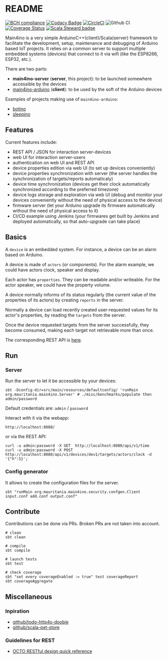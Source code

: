 # README

[![BCH compliance](https://bettercodehub.com/edge/badge/mauriciojost/main4ino-server?branch=master)](https://bettercodehub.com/results/mauriciojost/main4ino-server)
[![Codacy Badge](https://api.codacy.com/project/badge/Grade/57c35744da0a475e970c0470db4602a0)](https://app.codacy.com/manual/mauriciojost/main4ino-server?utm_source=github.com&utm_medium=referral&utm_content=mauriciojost/main4ino-server&utm_campaign=Badge_Grade_Dashboard)
[![CircleCI](https://circleci.com/gh/mauriciojost/main4ino-server/tree/master.svg?style=svg)](https://circleci.com/gh/mauriciojost/main4ino-server/tree/master)
![Github CI](https://github.com/mauriciojost/main4ino-server/workflows/Scala%20CI/badge.svg?branch=master)
[![Coverage Status](https://coveralls.io/repos/github/mauriciojost/main4ino-server/badge.svg?branch=master)](https://coveralls.io/github/mauriciojost/main4ino-server?branch=master) 
[![Scala Steward badge](https://img.shields.io/badge/Scala_Steward-helping-blue.svg?style=flat&logo=data:image/png;base64,iVBORw0KGgoAAAANSUhEUgAAAA4AAAAQCAMAAAARSr4IAAAAVFBMVEUAAACHjojlOy5NWlrKzcYRKjGFjIbp293YycuLa3pYY2LSqql4f3pCUFTgSjNodYRmcXUsPD/NTTbjRS+2jomhgnzNc223cGvZS0HaSD0XLjbaSjElhIr+AAAAAXRSTlMAQObYZgAAAHlJREFUCNdNyosOwyAIhWHAQS1Vt7a77/3fcxxdmv0xwmckutAR1nkm4ggbyEcg/wWmlGLDAA3oL50xi6fk5ffZ3E2E3QfZDCcCN2YtbEWZt+Drc6u6rlqv7Uk0LdKqqr5rk2UCRXOk0vmQKGfc94nOJyQjouF9H/wCc9gECEYfONoAAAAASUVORK5CYII=)](https://scala-steward.org)

Main4ino is a very simple ArduinoC++(client)/Scala(server) framework to facilitate the development, setup, maintenance and debugging of Arduino based IoT projects. It relies on a common server to support multiple embedded systems (devices) that connect to it via wifi (like the ESP8266, ESP32, etc.).

There are two parts: 
- **main4ino-server** (**server**, this project): to be launched somewhere accessible by the devices
- [main4ino-arduino](https://bitbucket.org/mauriciojost/main4ino-arduino/) (**client**): to be used by the soft of the Arduino devices

Examples of projects making use of `main4ino-arduino`:

- [botino](https://github.com/mauriciojost/botino-arduino)
- [sleepino](https://github.com/mauriciojost/sleepino)

## Features

Current features include:

- REST API / JSON for interaction server-devices
- web UI for interaction server-users
- authentication on web UI and REST API
- device properties edition via web UI (to set up devices conveniently)
- device properties synchronization with server (the server handles the synchronization of targets/reports automaticaly)
- device time synchronization (devices get their clock automatically synchronized according to the preferred timezone)
- device logs storage and exploration via web UI (debug and monitor your devices conveniently without the need of physical access to the device)
- firmware server (let your Arduino upgrade its firmware automatically without the need of physical access to it)
- CI/CD example using Jenkins (your firmwares get built by Jenkins and deployed automatically, so that auto-upgrade can take place)

## Basics

A `device` is an embedded system. For instance, a device can be an alarm based on Arduino.

A device is made of `actors` (or components). For the alarm example, we could have actors clock, speaker and display.

Each actor has `properties`. They can be readable and/or writeable. For the actor speaker, we could have the property volume.

A device normally informs of its status regularly (the current value of the properties of its actors) by creating `reports` in the server.

Normally a device can load recently created user-requested values for its actor's properties, by reading the `targets` from the server. 

Once the device requested targets from the server successfully, they become consumed, making each target not retrievable more than once.

The corresponding REST API is [here](/src/main/scala/org/mauritania/main4ino/api/v1/Service.scala).

## Run


### Server

Run the server to let it be accessible by your devices:

```
sbt -Dconfig-dir=src/main/resources/defaultconfig/ 'runMain org.mauritania.main4ino.Server' # ./misc/benchmarks/populate then admin/password
```

Default credentials are: `admin` / `password`

Interact with it via the webapp:

```
http://localhost:8080/
```

or via the REST API: 

```
curl -u admin:password -X GET  http://localhost:8080/api/v1/time
curl -u admin:password -X POST http://localhost:8080/api/v1/devices/dev1/targets/actors/clock -d '{"h":5}';
```

### Config generator

It allows to create the configuration files for the server.

```
sbt "runMain org.mauritania.main4ino.security.confgen.Client input.conf add.conf output.conf"
```

## Contribute

Contributions can be done via PRs. Broken PRs are not taken into account.

```
# clean
sbt clean

# compile
sbt compile

# launch tests
sbt test

# check coverage
sbt "set every coverageEnabled := true" test coverageReport
sbt coverageAggregate
```

## Miscellaneous

### Inpiration

- [github/todo-http4s-doobie](https://github.com/jaspervz/todo-http4s-doobie)
- [github/scala-pet-store](https://github.com/pauljamescleary/scala-pet-store)

### Guidelines for REST

- [OCTO RESTful design quick reference](https://blog.octo.com/wp-content/uploads/2014/10/RESTful-API-design-OCTO-Quick-Reference-Card-2.2.pdf)
